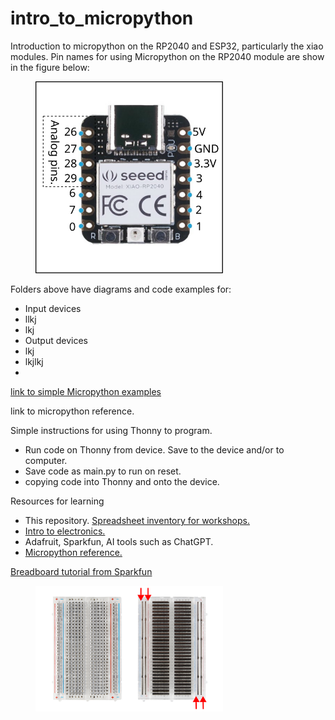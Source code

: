 # intro_to_micropython
Introduction to micropython on the RP2040 and ESP32, particularly the xiao modules.  Pin names for using Micropython on the RP2040 module are show in the figure below:

<figure>
  <img src="./images/xiao_rp2040.svg" width="300" alt="rp2040"/>
 </figure>

Folders above have diagrams and code examples for:
 - Input devices
  - llkj
  - lkj
 - Output devices
  - lkj
  - lkjlkj
 - 

[link to simple Micropython examples](https://ionian-specialist-1bb.notion.site/Simple-examples-using-XIAO-modules-and-Micropython-fdc9b43a77ea43ea92c72b8b70e38cb5)

link to micropython reference.

Simple instructions for using Thonny to program.
 - Run code on Thonny from device.  Save to the device and/or to computer.
 - Save code as main.py to run on reset.
 - copying code into Thonny and onto the device.

Resources for learning
 - This repository.  [Spreadsheet inventory for workshops.](https://docs.google.com/spreadsheets/d/1ea21Ol0HnfFcnW5KguXi43tg_k-Ri7uJ2SghusxsvjQ/edit?usp=sharing)
 - [Intro to electronics.](https://roberthart56.github.io/SCFAB/SC_lab/Electronics/electronics_basics/electronic_basics.html)
 - Adafruit, Sparkfun, AI tools such as ChatGPT.
 - [Micropython reference.](https://docs.micropython.org/en/latest/rp2/quickref.html)


[Breadboard tutorial from Sparkfun](https://learn.sparkfun.com/tutorials/how-to-use-a-breadboard/all)

<figure>
  <img src="./images/breadboard.jpg" width="300" alt="rp2040"/>
 </figure>

